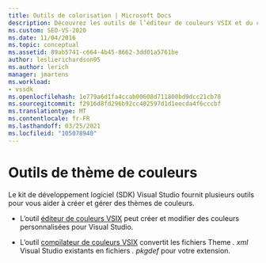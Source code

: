 ```yaml
---
title: Outils de colorisation | Microsoft Docs
description: Découvrez les outils de l’éditeur de couleurs VSIX et du compilateur de couleurs VSIX qui sont fournis dans le kit de développement logiciel (SDK) Visual Studio pour vous aider à créer et gérer des thèmes de couleur.
ms.custom: SEO-VS-2020
ms.date: 11/04/2016
ms.topic: conceptual
ms.assetid: 89ab5741-c664-4b45-8662-3dd01a5761be
author: leslierichardson95
ms.author: lerich
manager: jmartens
ms.workload:
- vssdk
ms.openlocfilehash: 1e779a6d1fa4ccab00608d711800bd9dcc21cb78
ms.sourcegitcommit: f2916d8fd296b92cc402597d1d1eecda4f6cccbf
ms.translationtype: MT
ms.contentlocale: fr-FR
ms.lasthandoff: 03/25/2021
ms.locfileid: "105078940"
---
```

# <a name="color-theme-tools"></a>Outils de thème de couleurs
Le kit de développement logiciel (SDK) Visual Studio fournit plusieurs outils pour vous aider à créer et gérer des thèmes de couleurs.

- L’outil [éditeur de couleurs VSIX](../../extensibility/internals/vsix-color-editor.md) peut créer et modifier des couleurs personnalisées pour Visual Studio.

- L’outil [compilateur de couleurs VSIX](../../extensibility/internals/vsix-color-compiler.md) convertit les fichiers Theme *. xml* Visual Studio existants en fichiers *. pkgdef* pour votre extension.
